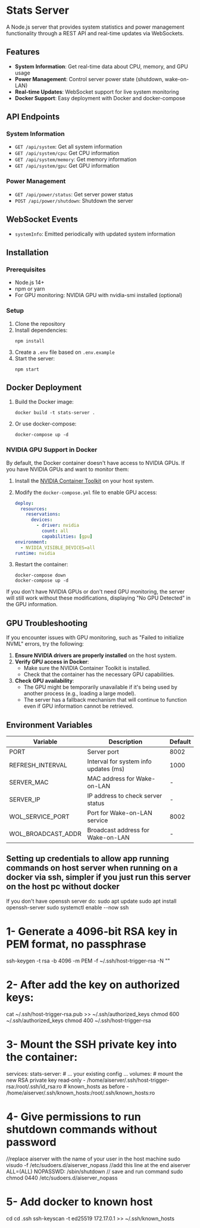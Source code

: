 # Stats Server

A Node.js server that provides system statistics and power management functionality through a REST API and real-time updates via WebSockets.

## Features

- **System Information**: Get real-time data about CPU, memory, and GPU usage
- **Power Management**: Control server power state (shutdown, wake-on-LAN)
- **Real-time Updates**: WebSocket support for live system monitoring
- **Docker Support**: Easy deployment with Docker and docker-compose

## API Endpoints

### System Information

- `GET /api/system`: Get all system information
- `GET /api/system/cpu`: Get CPU information
- `GET /api/system/memory`: Get memory information
- `GET /api/system/gpu`: Get GPU information

### Power Management

- `GET /api/power/status`: Get server power status
- `POST /api/power/shutdown`: Shutdown the server

## WebSocket Events

- `systemInfo`: Emitted periodically with updated system information

## Installation

### Prerequisites

- Node.js 14+
- npm or yarn
- For GPU monitoring: NVIDIA GPU with nvidia-smi installed (optional)

### Setup

1. Clone the repository
2. Install dependencies:
   ```
   npm install
   ```
3. Create a `.env` file based on `.env.example`
4. Start the server:
   ```
   npm start
   ```

## Docker Deployment

1. Build the Docker image:
   ```
   docker build -t stats-server .
   ```

2. Or use docker-compose:
   ```
   docker-compose up -d
   ```

### NVIDIA GPU Support in Docker

By default, the Docker container doesn't have access to NVIDIA GPUs. If you have NVIDIA GPUs and want to monitor them:

1. Install the [NVIDIA Container Toolkit](https://docs.nvidia.com/datacenter/cloud-native/container-toolkit/install-guide.html) on your host system.

2. Modify the `docker-compose.yml` file to enable GPU access:
   ```yaml
   deploy:
     resources:
       reservations:
         devices:
           - driver: nvidia
             count: all
             capabilities: [gpu]
   environment:
     - NVIDIA_VISIBLE_DEVICES=all
   runtime: nvidia
   ```

3. Restart the container:
   ```
   docker-compose down
   docker-compose up -d
   ```

If you don't have NVIDIA GPUs or don't need GPU monitoring, the server will still work without these modifications, displaying "No GPU Detected" in the GPU information.

## GPU Troubleshooting

If you encounter issues with GPU monitoring, such as "Failed to initialize NVML" errors, try the following:

1. **Ensure NVIDIA drivers are properly installed** on the host system.
2. **Verify GPU access in Docker**:
   - Make sure the NVIDIA Container Toolkit is installed.
   - Check that the container has the necessary GPU capabilities.
3. **Check GPU availability**:
   - The GPU might be temporarily unavailable if it's being used by another process (e.g., loading a large model).
   - The server has a fallback mechanism that will continue to function even if GPU information cannot be retrieved.

## Environment Variables

| Variable | Description | Default |
|----------|-------------|---------|
| PORT | Server port | 8002 |
| REFRESH_INTERVAL | Interval for system info updates (ms) | 1000 |
| SERVER_MAC | MAC address for Wake-on-LAN | - |
| SERVER_IP | IP address to check server status | - |
| WOL_SERVICE_PORT | Port for Wake-on-LAN service | 8002 |
| WOL_BROADCAST_ADDR | Broadcast address for Wake-on-LAN | - |

## Setting up credentials to allow app running commands on host server when running on a docker via ssh, simpler if you just run this server on the host pc without docker

If you don't have openssh server do:
sudo apt update
sudo apt install openssh-server
sudo systemctl enable --now ssh

# 1- Generate a 4096‑bit RSA key in PEM format, no passphrase
ssh-keygen -t rsa -b 4096 -m PEM -f ~/.ssh/host-trigger-rsa -N ""

# 2- After add the key on authorized keys:
cat ~/.ssh/host-trigger-rsa.pub >> ~/.ssh/authorized_keys
chmod 600 ~/.ssh/authorized_keys
chmod 400 ~/.ssh/host-trigger-rsa

# 3- Mount the SSH private key into the container:
services:
  stats-server:
    # … your existing config …
    volumes:
      # mount the new RSA private key read‑only
      - /home/aiserver/.ssh/host-trigger-rsa:/root/.ssh/id_rsa:ro
      # known_hosts as before
      - /home/aiserver/.ssh/known_hosts:/root/.ssh/known_hosts:ro

# 4- Give permissions to run shutdown commands without password
//replace aiserver with the name of your user in the host machine
sudo visudo -f /etc/sudoers.d/aiserver_nopass
//add this line at the end
aiserver ALL=(ALL) NOPASSWD: /sbin/shutdown
// save and run command
sudo chmod 0440 /etc/sudoers.d/aiserver_nopass

# 5- Add docker to known host
cd
cd .ssh
ssh-keyscan -t ed25519 172.17.0.1 >> ~/.ssh/known_hosts
